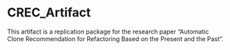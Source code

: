 # CREC_Artifact
This artifact is a replication package for the research paper “Automatic Clone Recommendation for Refactoring Based on the Present and the Past”.
